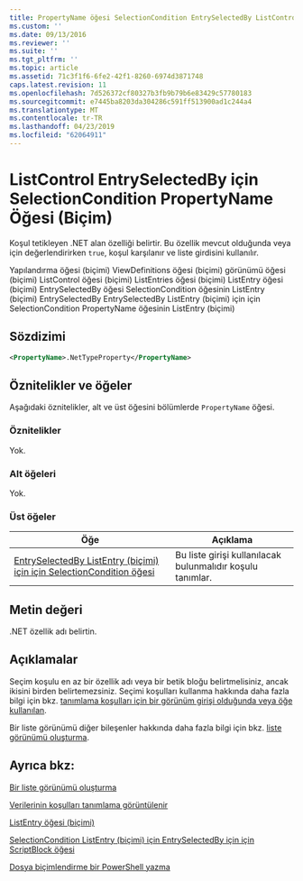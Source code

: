 ```yaml
---
title: PropertyName öğesi SelectionCondition EntrySelectedBy ListControl (biçimi) için için için | Microsoft Docs
ms.custom: ''
ms.date: 09/13/2016
ms.reviewer: ''
ms.suite: ''
ms.tgt_pltfrm: ''
ms.topic: article
ms.assetid: 71c3f1f6-6fe2-42f1-8260-6974d3871748
caps.latest.revision: 11
ms.openlocfilehash: 7d526372cf80327b3fb9b79b6e83429c57780183
ms.sourcegitcommit: e7445ba8203da304286c591ff513900ad1c244a4
ms.translationtype: MT
ms.contentlocale: tr-TR
ms.lasthandoff: 04/23/2019
ms.locfileid: "62064911"
---
```

# <a name="propertyname-element-for-selectioncondition-for-entryselectedby-for-listcontrol-format"></a>ListControl EntrySelectedBy için SelectionCondition PropertyName Öğesi (Biçim)

Koşul tetikleyen .NET alan özelliği belirtir. Bu özellik mevcut olduğunda veya için değerlendirirken `true`, koşul karşılanır ve liste girdisini kullanılır.

Yapılandırma öğesi (biçimi) ViewDefinitions öğesi (biçimi) görünümü öğesi (biçimi) ListControl öğesi (biçimi) ListEntries öğesi (biçimi) ListEntry öğesi (biçimi) EntrySelectedBy öğesi SelectionCondition öğesinin ListEntry (biçimi) EntrySelectedBy EntrySelectedBy ListEntry (biçimi) için için SelectionCondition PropertyName öğesinin ListEntry (biçimi)

## <a name="syntax"></a>Sözdizimi

```xml
<PropertyName>.NetTypeProperty</PropertyName>
```

## <a name="attributes-and-elements"></a>Öznitelikler ve öğeler

Aşağıdaki öznitelikler, alt ve üst öğesini bölümlerde `PropertyName` öğesi.

### <a name="attributes"></a>Öznitelikler

Yok.

### <a name="child-elements"></a>Alt öğeleri

Yok.

### <a name="parent-elements"></a>Üst öğeler

|Öğe|Açıklama|
|-------------|-----------------|
|[EntrySelectedBy ListEntry (biçimi) için için SelectionCondition öğesi](./selectioncondition-element-for-entryselectedby-for-listcontrol-format.md)|Bu liste girişi kullanılacak bulunmalıdır koşulu tanımlar.|

## <a name="text-value"></a>Metin değeri

.NET özellik adı belirtin.

## <a name="remarks"></a>Açıklamalar

Seçim koşulu en az bir özellik adı veya bir betik bloğu belirtmelisiniz, ancak ikisini birden belirtemezsiniz. Seçimi koşulları kullanma hakkında daha fazla bilgi için bkz. [tanımlama koşulları için bir görünüm girişi olduğunda veya öğe kullanılan](./defining-conditions-for-displaying-data.md).

Bir liste görünümü diğer bileşenler hakkında daha fazla bilgi için bkz. [liste görünümü oluşturma](./creating-a-list-view.md).

## <a name="see-also"></a>Ayrıca bkz:

[Bir liste görünümü oluşturma](./creating-a-list-view.md)

[Verilerinin koşulları tanımlama görüntülenir](./defining-conditions-for-displaying-data.md)

[ListEntry öğesi (biçimi)](./listentry-element-for-listcontrol-format.md)

[SelectionCondition ListEntry (biçimi) için EntrySelectedBy için için ScriptBlock öğesi](./scriptblock-element-for-selectioncondition-for-entryselectedby-for-listcontrol-format.md)

[Dosya biçimlendirme bir PowerShell yazma](./writing-a-powershell-formatting-file.md)
